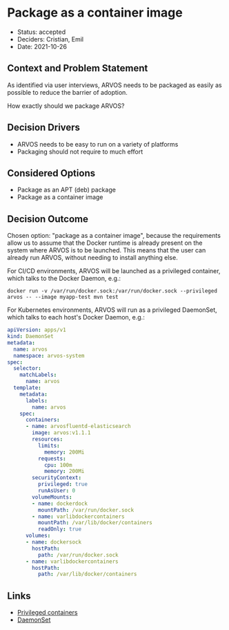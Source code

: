 # Package as a container image

* Status: accepted
* Deciders: Cristian, Emil
* Date: 2021-10-26

## Context and Problem Statement

As identified via user interviews, ARVOS needs to be packaged as easily as possible to reduce the barrier of adoption.

How exactly should we package ARVOS?

## Decision Drivers

* ARVOS needs to be easy to run on a variety of platforms
* Packaging should not require to much effort

## Considered Options

* Package as an APT (deb) package
* Package as a container image

## Decision Outcome

Chosen option: "package as a container image", because the requirements allow us to assume that the Docker runtime is already present on the system where ARVOS is to be launched. This means that the user can already run ARVOS, without needing to install anything else.

For CI/CD environments, ARVOS will be launched as a privileged container, which talks to the Docker Daemon, e.g.:

```
docker run -v /var/run/docker.sock:/var/run/docker.sock --privileged arvos -- --image myapp-test mvn test
```

For Kubernetes environments, ARVOS will run as a privileged DaemonSet, which talks to each host's Docker Daemon, e.g.:

```yaml
apiVersion: apps/v1
kind: DaemonSet
metadata:
  name: arvos
  namespace: arvos-system
spec:
  selector:
    matchLabels:
      name: arvos
  template:
    metadata:
      labels:
        name: arvos
    spec:
      containers:
      - name: arvosfluentd-elasticsearch
        image: arvos:v1.1.1
        resources:
          limits:
            memory: 200Mi
          requests:
            cpu: 100m
            memory: 200Mi
        securityContext:
          privileged: true
          runAsUser: 0
        volumeMounts:
        - name: dockerdock
          mountPath: /var/run/docker.sock
        - name: varlibdockercontainers
          mountPath: /var/lib/docker/containers
          readOnly: true
      volumes:
      - name: dockersock
        hostPath:
          path: /var/run/docker.sock
      - name: varlibdockercontainers
        hostPath:
          path: /var/lib/docker/containers
```

## Links

* [Privileged containers](https://docs.docker.com/engine/reference/commandline/run/#full-container-capabilities---privileged)
* [DaemonSet](https://kubernetes.io/docs/concepts/workloads/controllers/daemonset/)
